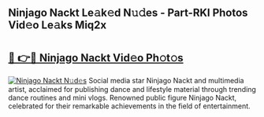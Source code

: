## Ninjago Nackt Le𝚊k𝚎d N𝚞𝚍es - Part-RKI Photos Vid𝚎o Le𝚊ks Miq2x

# <h2><a href="http://fb450dr.evod.top/?m=Ninjago+Nackt">🔗 👉🔴 Ninjago Nackt Vid𝚎o Ph𝚘t𝚘s</a></h2>

[![Ninjago Nackt N𝚞d𝚎s](https://i.imgur.com/8V9OHl7.gif)](http://fb450dr.evod.top/?m=Ninjago+Nackt)
Social media star Ninjago Nackt and multimedia artist, acclaimed for publishing dance and lifestyle material through trending dance routines and mini vlogs. Renowned public figure Ninjago Nackt, celebrated for their remarkable achievements in the field of entertainment. 
